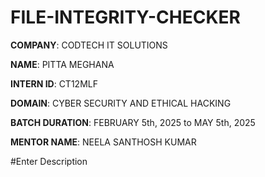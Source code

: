# FILE-INTEGRITY-CHECKER

**COMPANY**: CODTECH IT SOLUTIONS

**NAME**: PITTA MEGHANA

**INTERN ID**: CT12MLF

**DOMAIN**: CYBER SECURITY AND ETHICAL HACKING 

**BATCH DURATION**: FEBRUARY 5th, 2025 to MAY 5th, 2025

**MENTOR NAME**: NEELA SANTHOSH KUMAR

#Enter Description

